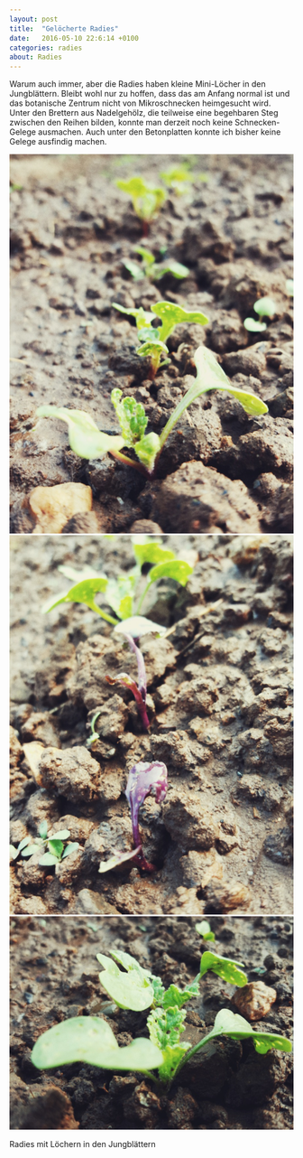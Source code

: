 ```yaml
---
layout: post
title:  "Gelöcherte Radies"
date:   2016-05-10 22:6:14 +0100
categories: radies
about: Radies
---
```


Warum auch immer, aber die Radies haben kleine Mini-Löcher in den Jungblättern. Bleibt wohl nur zu hoffen, dass das am Anfang normal ist und das botanische Zentrum nicht von Mikroschnecken heimgesucht wird. Unter den Brettern aus Nadelgehölz, die teilweise eine begehbaren Steg zwischen den Reihen bilden, konnte man derzeit noch keine Schnecken-Gelege ausmachen. Auch unter den Betonplatten konnte ich bisher keine Gelege ausfindig machen.

<div class="post-image post-image--split">
    <img src="/img/radies_01.jpeg" alt="Radies" />
    <img src="/img/radies_02.jpeg" alt="Radies" />
</div>
<div class="post-image">
    <img src="/img/radies_03.jpeg" alt="Radies" />
    <p class="post-image-caption">Radies mit Löchern in den Jungblättern</p>
</div>
